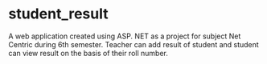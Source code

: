 # student_result
A web application created using ASP. NET as a project for subject Net Centric during 6th semester. Teacher can add result of student and student can view result on the basis of their roll number. 
